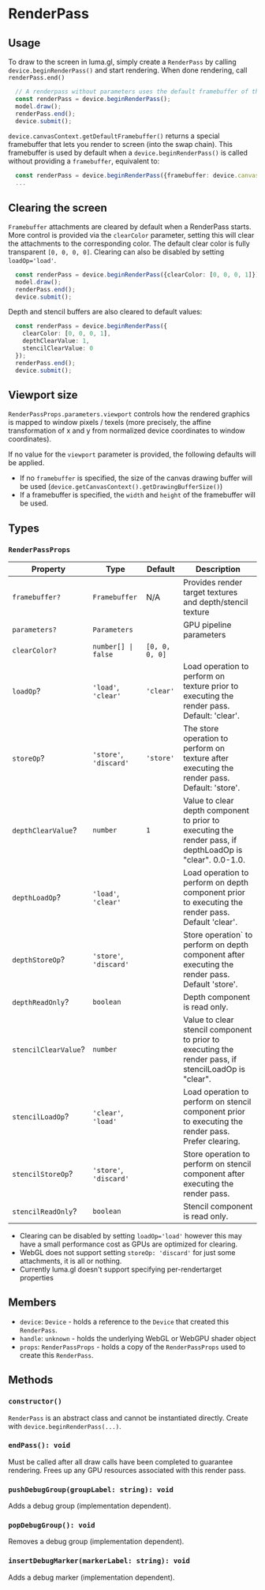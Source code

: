 # RenderPass


## Usage

To draw to the screen in luma.gl, simply create a `RenderPass` by calling 
`device.beginRenderPass()` and start rendering. When done rendering, call 
`renderPass.end()`  

```typescript
  // A renderpass without parameters uses the default framebuffer of the device's default CanvasContext 
  const renderPass = device.beginRenderPass();
  model.draw();
  renderPass.end();
  device.submit();
```

`device.canvasContext.getDefaultFramebuffer()` returns a special framebuffer that lets you render to screen (into the swap chain). This framebuffer is used by default when a `device.beginRenderPass()` is called without providing a `framebuffer`, equivalent to: 

```typescript
  const renderPass = device.beginRenderPass({framebuffer: device.canvasContext.getDefaultFramebuffer()});
  ...
```

## Clearing the screen

`Framebuffer` attachments are cleared by default when a RenderPass starts. More control is provided via the `clearColor` parameter, setting this will clear the attachments to the corresponding color. The default clear color is fully transparent `[0, 0, 0, 0]`. Clearing can also be disabled by setting `loadOp='load'`.

```typescript
  const renderPass = device.beginRenderPass({clearColor: [0, 0, 0, 1]});
  model.draw();
  renderPass.end();
  device.submit();
```

Depth and stencil buffers are also cleared to default values:

```typescript
  const renderPass = device.beginRenderPass({
    clearColor: [0, 0, 0, 1],
    depthClearValue: 1,
    stencilClearValue: 0
  });
  renderPass.end();
  device.submit();
```

## Viewport size

`RenderPassProps.parameters.viewport` controls how the rendered graphics is mapped to window pixels / texels (more precisely, the affine transformation of x and y from normalized device coordinates to window coordinates).

If no value for the `viewport` parameter is provided, the following defaults will be applied.
- If no `framebuffer` is specified, the size of the canvas drawing buffer will be used (`device.getCanvasContext().getDrawingBufferSize()`)
- If a framebuffer is specified, the `width` and `height` of the framebuffer will be used.

## Types

### `RenderPassProps`

| Property             | Type                   | Default        | Description                                                                                               |
| -------------------- | ---------------------- | -------------- | --------------------------------------------------------------------------------------------------------- |
| `framebuffer?`       | `Framebuffer`          |  N/A              | Provides render target textures and depth/stencil texture                                                 |
| `parameters?`        | `Parameters`           |                | GPU pipeline parameters                                                                                   |
| `clearColor?`        | `number[] \| false`    | `[0, 0, 0, 0]` |                                                                                                           |
| `loadOp`?            | `'load'`, `'clear'`    | `'clear'`      | Load operation to perform on texture prior to executing the render pass. Default: 'clear'.                |
| `storeOp`?           | `'store'`, `'discard'` | `'store'`      | The store operation to perform on texture after executing the render pass. Default: 'store'.              |
| `depthClearValue`?   | `number`               | `1`            | Value to clear depth component to prior to executing the render pass, if depthLoadOp is "clear". 0.0-1.0. |
| `depthLoadOp`?       | `'load'`, `'clear'`    |                | Load operation to perform on depth component prior to executing the render pass. Default 'clear'.         |
| `depthStoreOp`?      | `'store'`, `'discard'` |                | Store operation` to perform on depth component after executing the render pass. Default 'store'.          |
| `depthReadOnly`?     | `boolean`              |                | Depth component is read only.                                                                             |
| `stencilClearValue`? | `number `              |                | Value to clear stencil component to prior to executing the render pass, if stencilLoadOp is "clear".      |
| `stencilLoadOp`?     | `'clear'`, `'load'`    |                | Load operation to perform on stencil component prior to executing the render pass. Prefer clearing.       |
| `stencilStoreOp`?    | `'store'`, `'discard'` |                | Store operation to perform on stencil component after executing the render pass.                          |
| `stencilReadOnly`?   | `boolean`              |                | Stencil component is read only.                                                                           |

- Clearing can be disabled by setting `loadOp='load'` however this may have a small performance cost as GPUs are optimized for clearing.
- WebGL does not support setting `storeOp: 'discard'` for just some attachments, it is all or nothing.
- Currently luma.gl doesn't support specifying per-rendertarget properties

## Members

- `device`: `Device` - holds a reference to the `Device` that created this `RenderPass`.
- `handle`: `unknown` - holds the underlying WebGL or WebGPU shader object
- `props`: `RenderPassProps` - holds a copy of the `RenderPassProps` used to create this `RenderPass`.

## Methods

### `constructor()`

`RenderPass` is an abstract class and cannot be instantiated directly. Create with `device.beginRenderPass(...)`.

### `endPass(): void`

Must be called after all draw calls have been completed to guarantee rendering. Frees up any GPU resources associated with this render pass.

### `pushDebugGroup(groupLabel: string): void`

Adds a debug group (implementation dependent).

### `popDebugGroup(): void`

Removes a debug group (implementation dependent).

### `insertDebugMarker(markerLabel: string): void`

Adds a debug marker (implementation dependent).
